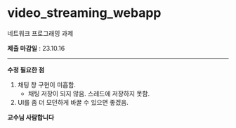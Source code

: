 # video_streaming_webapp
네트워크 프로그래밍 과제

**제출 마감일** : 23.10.16  

---

**수정 필요한 점**
1. 채팅 창 구현이 미흡함.
   - 채팅 저장이 되지 않음. 스레드에 저장하지 못함.
2. UI를 좀 더 모던하게 바꿀 수 있으면 좋겠음.


**교수님 사람합니다**
